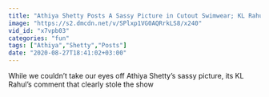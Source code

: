 ```yaml
---
title: "Athiya Shetty Posts A Sassy Picture in Cutout Swimwear; KL Rahul has the Best Response Ever _"
image: "https://s2.dmcdn.net/v/SPlxp1VG0AQRrkLS8/x240"
vid_id: "x7vpb03"
categories: "fun"
tags: ["Athiya","Shetty","Posts"]
date: "2020-08-27T18:41:02+03:00"
---
```

While we couldn’t take our eyes off Athiya Shetty’s sassy picture, its KL Rahul’s comment that clearly stole the show
